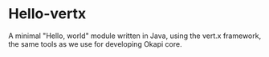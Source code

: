 # Hello-vertx

A minimal "Hello, world" module written in Java, using the vert.x framework,
the same tools as we use for developing Okapi core.

